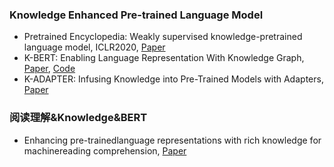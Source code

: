 ### Knowledge Enhanced Pre-trained Language Model

* Pretrained Encyclopedia: Weakly supervised knowledge-pretrained language model, ICLR2020, [Paper](https://arxiv.org/pdf/1912.09637.pdf)
* K-BERT: Enabling Language Representation With Knowledge Graph, [Paper](https://aaai.org/Papers/AAAI/2020GB/AAAI-LiuW.5594.pdf), [Code](https://github.com/autoliuweijie/K-BERT)
* K-ADAPTER: Infusing Knowledge into Pre-Trained Models with Adapters, [Paper](https://arxiv.org/pdf/2002.01808.pdf)


### 阅读理解&Knowledge&BERT
* Enhancing pre-trainedlanguage representations with rich knowledge for machinereading comprehension, [Paper](https://www.aclweb.org/anthology/P19-1226.pdf)
